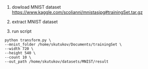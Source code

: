 1) dowload MNIST  dataset
https://www.kaggle.com/scolianni/mnistasjpg#trainingSet.tar.gz

2) extract MNIST dataset

3) run script
```
python transform.py \
--mnist_folder /home/skutukov/Documents/trainingSet \
--width 720 \
--height 540 \
--count 10 \
--out_path /home/skutukov/datasets/MNIST/result
```
